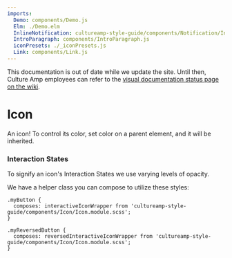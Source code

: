 ```yaml
---
imports:
  Demo: components/Demo.js
  Elm: ./Demo.elm
  InlineNotification: cultureamp-style-guide/components/Notification/InlineNotification.js
  IntroParagraph: components/IntroParagraph.js
  iconPresets: ./_iconPresets.js
  Link: components/Link.js
---
```


<InlineNotification persistent={true} type="cautionary" title="Out of date">This documentation is out of date while we update the site. Until then, Culture Amp employees can refer to the <a href="https://cultureamp.atlassian.net/wiki/spaces/CA/pages/916161089/Kaizen+Visual+Documentation+Status">visual documentation status page on the wiki</a>.</InlineNotification>

# Icon

<IntroParagraph>

An icon! To control its color, set color on a parent element, and it will be inherited.

</IntroParagraph>

<Demo presets={iconPresets} elm={Elm.Elm.Icon.Demo} />

### Interaction States

To signify an icon's <Link to="/styles/icons#interaction-states">Interaction States</Link> we use varying levels of opacity.

We have a helper class you can compose to utilize these styles:

```
.myButton {
  composes: interactiveIconWrapper from 'cultureamp-style-guide/components/Icon/Icon.module.scss';
}

.myReversedButton {
  composes: reversedInteractiveIconWrapper from 'cultureamp-style-guide/components/Icon/Icon.module.scss';
}
```
